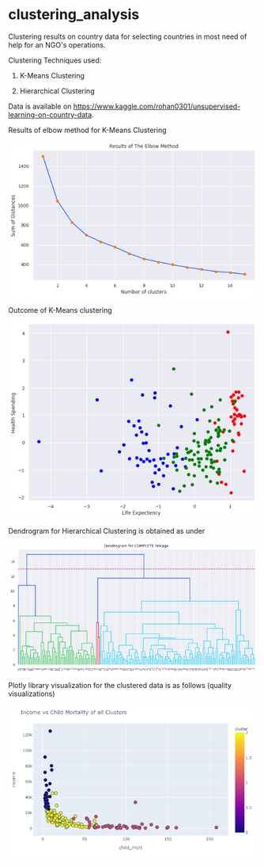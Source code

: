 # clustering_analysis
Clustering results on country data for selecting countries in most need of help for an NGO's operations.

Clustering Techniques used:

1) K-Means Clustering

2) Hierarchical Clustering

Data is available on https://www.kaggle.com/rohan0301/unsupervised-learning-on-country-data.

Results of elbow method for K-Means Clustering

![Result of elbow method](https://github.com/priyanu17/clustering_analysis/blob/master/Images/1_elbow_method.png)

Outcome of K-Means clustering

![Result of K-Means method](https://github.com/priyanu17/clustering_analysis/blob/master/Images/2_k_means_distribution.png)

Dendrogram for Hierarchical Clustering is obtained as under

![Dendrogram](https://github.com/priyanu17/clustering_analysis/blob/master/Images/3_hierarchical_dendrogram.png)

Plotly library visualization for the clustered data is as follows (quality visualizations)

![Plotly image](https://github.com/priyanu17/clustering_analysis/blob/master/Images/4_identified_clusters_.png)





